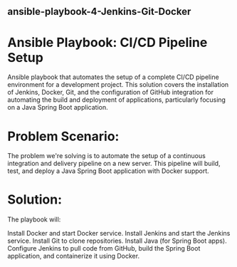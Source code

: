 ## ansible-playbook-4-Jenkins-Git-Docker

# Ansible Playbook: CI/CD Pipeline Setup
Ansible playbook that automates the setup of a complete CI/CD pipeline environment for a development project. This solution covers the installation of Jenkins, Docker, Git, and the configuration of GitHub integration for automating the build and deployment of applications, particularly focusing on a Java Spring Boot application.

# Problem Scenario:
The problem we're solving is to automate the setup of a continuous integration and delivery pipeline on a new server. This pipeline will build, test, and deploy a Java Spring Boot application with Docker support.

# Solution:
The playbook will:

Install Docker and start Docker service.
Install Jenkins and start the Jenkins service.
Install Git to clone repositories.
Install Java (for Spring Boot apps).
Configure Jenkins to pull code from GitHub, build the Spring Boot application, and containerize it using Docker.
